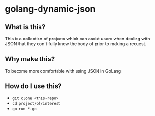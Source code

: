 # golang-dynamic-json

## What is this?

This is a collection of projects which can assist users when dealing with JSON that they don't fully know the body of prior to making a request.

## Why make this?

To become more comfortable with using JSON in GoLang

## How do I use this?

- `git clone <this-repo>`
- `cd project/of/interest`
- `go run *.go`